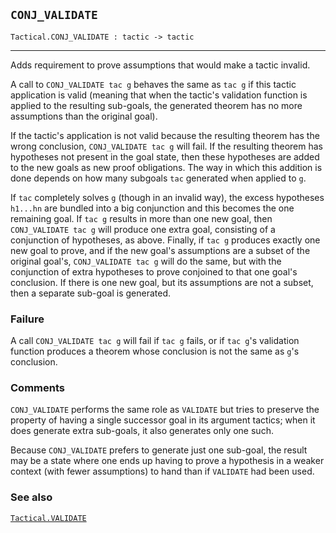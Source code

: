 ## `CONJ_VALIDATE`

``` hol4
Tactical.CONJ_VALIDATE : tactic -> tactic
```

------------------------------------------------------------------------

Adds requirement to prove assumptions that would make a tactic invalid.

A call to `CONJ_VALIDATE tac g` behaves the same as `tac g` if this
tactic application is valid (meaning that when the tactic's validation
function is applied to the resulting sub-goals, the generated theorem
has no more assumptions than the original goal).

If the tactic's application is not valid because the resulting theorem
has the wrong conclusion, `CONJ_VALIDATE tac g` will fail. If the
resulting theorem has hypotheses not present in the goal state, then
these hypotheses are added to the new goals as new proof obligations.
The way in which this addition is done depends on how many subgoals
`tac` generated when applied to `g`.

If `tac` completely solves `g` (though in an invalid way), the excess
hypotheses `h1...hn` are bundled into a big conjunction and this becomes
the one remaining goal. If `tac g` results in more than one new goal,
then `CONJ_VALIDATE tac g` will produce one extra goal, consisting of a
conjunction of hypotheses, as above. Finally, if `tac g` produces
exactly one new goal to prove, and if the new goal's assumptions are a
subset of the original goal's, `CONJ_VALIDATE tac g` will do the same,
but with the conjunction of extra hypotheses to prove conjoined to that
one goal's conclusion. If there is one new goal, but its assumptions are
not a subset, then a separate sub-goal is generated.

### Failure

A call `CONJ_VALIDATE tac g` will fail if `tac g` fails, or if `tac g`'s
validation function produces a theorem whose conclusion is not the same
as `g`'s conclusion.

### Comments

`CONJ_VALIDATE` performs the same role as `VALIDATE` but tries to
preserve the property of having a single successor goal in its argument
tactics; when it does generate extra sub-goals, it also generates only
one such.

Because `CONJ_VALIDATE` prefers to generate just one sub-goal, the
result may be a state where one ends up having to prove a hypothesis in
a weaker context (with fewer assumptions) to hand than if `VALIDATE` had
been used.

### See also

[`Tactical.VALIDATE`](#Tactical.VALIDATE)
